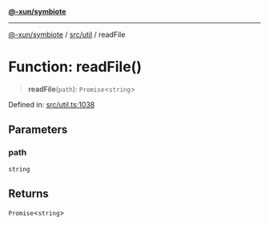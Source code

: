[**@-xun/symbiote**](../../../README.md)

***

[@-xun/symbiote](../../../README.md) / [src/util](../README.md) / readFile

# Function: readFile()

> **readFile**(`path`): `Promise`\<`string`\>

Defined in: [src/util.ts:1038](https://github.com/Xunnamius/symbiote/blob/150bd8f520450f76cdfe81296a884f439e925685/src/util.ts#L1038)

## Parameters

### path

`string`

## Returns

`Promise`\<`string`\>
